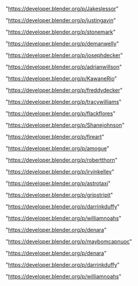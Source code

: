 "https://developer.blender.org/p/Jakeslessor"

"https://developer.blender.org/p/justingavin"

"https://developer.blender.org/p/stonemark"

"https://developer.blender.org/p/demanwelly"

"https://developer.blender.org/p/josephdecker"

"https://developer.blender.org/p/adrianwillson"

"https://developer.blender.org/p/KawaneRio"

"https://developer.blender.org/p/freddydecker"

"https://developer.blender.org/p/tracywilliams"

"https://developer.blender.org/p/flackflores"

"https://developer.blender.org/p/Shanejohnson"

"https://developer.blender.org/p/fireart"

"https://developer.blender.org/p/amogue"

"https://developer.blender.org/p/robertthorn"

"https://developer.blender.org/p/irvinkelley"

"https://developer.blender.org/p/astrotaxi"

"https://developer.blender.org/p/gripstripit"

"https://developer.blender.org/p/darrinkduffy"

"https://developer.blender.org/p/williamnoahs"

"https://developer.blender.org/p/denara"

 
"https://developer.blender.org/p/maybomcapnuoc"


"https://developer.blender.org/p/denara"


"https://developer.blender.org/p/darrinkduffy"


"https://developer.blender.org/p/williamnoahs"


 
